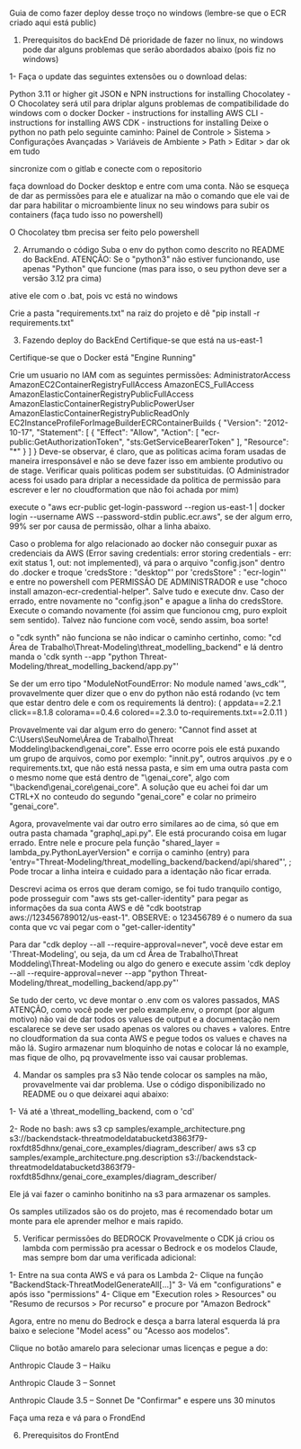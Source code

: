 Guia de como fazer deploy desse troço no windows
(lembre-se que o ECR criado aqui está public)

1. Prerequisitos do backEnd
Dê prioridade de fazer no linux, no windows pode dar alguns problemas que serão abordados abaixo (pois fiz no windows)

1- Faça o update das seguintes extensões ou o download delas:

Python 3.11 or higher
git
JSON e NPN instructions for installing
Chocolatey - O Chocolatey será util para driplar alguns problemas de compatibilidade do windows com o docker
Docker - instructions for installing
AWS CLI - instructions for installing
AWS CDK - instructions for installing
Deixe o python no path pelo seguinte caminho: Painel de Controle > Sistema > Configurações Avançadas > Variáveis de Ambiente > Path > Editar > dar ok em tudo

sincronize com o gitlab e conecte com o repositorio

faça download do Docker desktop e entre com uma conta. Não se esqueça de dar as permissões para ele e atualizar na mão o comando que ele vai de dar para habilitar o microambiente linux no seu windows para subir os containers (faça tudo isso no powershell)

O Chocolatey tbm precisa ser feito pelo powershell

2. Arrumando o código
Suba o env do python como descrito no README do BackEnd. ATENÇÃO: Se o "python3" não estiver funcionando, use apenas "Python" que funcione (mas para isso, o seu python deve ser a versão 3.12 pra cima)

ative ele com o .bat, pois vc está no windows

Crie a pasta "requirements.txt" na raiz do projeto e dê "pip install -r requirements.txt"

3. Fazendo deploy do BackEnd
Certifique-se que está na us-east-1

Certifique-se que o Docker está "Engine Running"

Crie um usuario no IAM com as seguintes permissões: AdministratorAccess AmazonEC2ContainerRegistryFullAccess AmazonECS_FullAccess AmazonElasticContainerRegistryPublicFullAccess AmazonElasticContainerRegistryPublicPowerUser AmazonElasticContainerRegistryPublicReadOnly EC2InstanceProfileForImageBuilderECRContainerBuilds { "Version": "2012-10-17", "Statement": [ { "Effect": "Allow", "Action": [ "ecr-public:GetAuthorizationToken", "sts:GetServiceBearerToken" ], "Resource": "*" } ] } Deve-se observar, é claro, que as politicas acima foram usadas de maneira irresponsável e não se deve fazer isso em ambiente produtivo ou de stage. Verificar quais politicas podem ser substituidas. (O Administrador acess foi usado para driplar a necessidade da politica de permissão para escrever e ler no cloudformation que não foi achada por mim)

execute o "aws ecr-public get-login-password --region us-east-1 | docker login --username AWS --password-stdin public.ecr.aws", se der algum erro, 99% ser por causa de permissão, olhar a linha abaixo.

Caso o problema for algo relacionado ao docker não conseguir puxar as credenciais da AWS (Error saving credentials: error storing credentials - err: exit status 1, out: not implemented), vá para o arquivo "config.json" dentro do .docker e troque 'credsStore : "desktop"' por 'credsStore" : "ecr-login"' e entre no powershell com PERMISSÃO DE ADMINISTRADOR e use "choco install amazon-ecr-credential-helper". Salve tudo e execute dnv. Caso der errado, entre novamente no "config.json" e apague a linha do credsStore. Execute o comando novamente (foi assim que funcionou cmg, puro exploit sem sentido). Talvez não funcione com você, sendo assim, boa sorte!

o "cdk synth" não funciona se não indicar o caminho certinho, como: "cd Área de Trabalho\Threat-Modeling\threat_modelling_backend" e lá dentro manda o 'cdk synth --app "python Threat-Modeling/threat_modelling_backend/app.py"'

Se der um erro tipo "ModuleNotFoundError: No module named 'aws_cdk'", provavelmente quer dizer que o env do python não está rodando (vc tem que estar dentro dele e com os requirements lá dentro): ( appdata==2.2.1 click==8.1.8 colorama==0.4.6 colored==2.3.0 to-requirements.txt==2.0.11 )

Provavelmente vai dar algum erro do genero: "Cannot find asset at C:\Users\SeuNome\Área de Trabalho\Threat Moddeling\backend\genai_core". Esse erro ocorre pois ele está puxando um grupo de arquivos, como por exemplo: "innit.py", outros arquivos .py e o requirements.txt, que não está nessa pasta, e sim em uma outra pasta com o mesmo nome que está dentro de "\genai_core", algo com "\backend\genai_core\genai_core". A solução que eu achei foi dar um CTRL+X no conteudo do segundo "genai_core" e colar no primeiro "genai_core".

Agora, provavelmente vai dar outro erro similares ao de cima, só que em outra pasta chamada "graphql_api.py". Ele está procurando coisa em lugar errado. Entre nele e procure pela função "shared_layer = lambda_py.PythonLayerVersion" e corrija o caminho (entry) para 'entry="Threat-Modeling/threat_modelling_backend/backend/api/shared"', ; Pode trocar a linha inteira e cuidado para a identação não ficar errada.

Descrevi acima os erros que deram comigo, se foi tudo tranquilo contigo, pode prosseguir com "aws sts get-caller-identity" para pegar as informações da sua conta AWS e dê "cdk bootstrap aws://123456789012/us-east-1". OBSERVE: o 123456789 é o numero da sua conta que vc vai pegar com o "get-caller-identity"

Para dar "cdk deploy --all --require-approval=never", você deve estar em 'Threat-Modeling', ou seja, da um cd Área de Trabalho\Threat Moddeling\Threat-Modeling ou algo do genero e execute assim 'cdk deploy --all --require-approval=never --app "python Threat-Modeling/threat_modelling_backend/app.py"'

Se tudo der certo, vc deve montar o .env com os valores passados, MAS ATENÇÃO, como você pode ver pelo example.env, o prompt (por algum motivo) não vai de dar todos os values de output e a documentação nem escalarece se deve ser usado apenas os valores ou chaves + valores. Entre no cloudformation da sua conta AWS e pegue todos os values e chaves na mão lá. Sugiro armazenar num bloquinho de notas e colocar lá no example, mas fique de olho, pq provavelmente isso vai causar problemas.

4. Mandar os samples pra s3
Não tende colocar os samples na mão, provavelmente vai dar problema. Use o código disponibilizado no README ou o que deixarei aqui abaixo:

1- Vá até a \threat_modelling_backend, com o 'cd'

2- Rode no bash: aws s3 cp samples/example_architecture.png s3://backendstack-threatmodeldatabucketd3863f79-roxfdt85dhnx/genai_core_examples/diagram_describer/ aws s3 cp samples/example_architecture.png.description s3://backendstack-threatmodeldatabucketd3863f79-roxfdt85dhnx/genai_core_examples/diagram_describer/

Ele já vai fazer o caminho bonitinho na s3 para armazenar os samples.

Os samples utilizados são os do projeto, mas é recomendado botar um monte para ele aprender melhor e mais rapido.

5. Verificar permissões do BEDROCK
Provavelmente o CDK já criou os lambda com permissão pra acessar o Bedrock e os modelos Claude, mas sempre bom dar uma verificada adicional:

1- Entre na sua conta AWS e vá para os Lambda 2- Clique na função "BackendStack-ThreatModelGenerateAll[...]" 3- Vá em "configurations" e após isso "permissions" 4- Clique em "Execution roles > Resources" ou "Resumo de recursos > Por recurso" e procure por "Amazon Bedrock"

Agora, entre no menu do Bedrock e desça a barra lateral esquerda lá pra baixo e selecione "Model acess" ou "Acesso aos modelos".

Clique no botão amarelo para selecionar umas licenças e pegue a do:

Anthropic Claude 3 – Haiku

Anthropic Claude 3 – Sonnet

Anthropic Claude 3.5 – Sonnet
De "Confirmar" e espere uns 30 minutos

Faça uma reza e vá para o FrondEnd

6. Prerequisitos do FrontEnd
